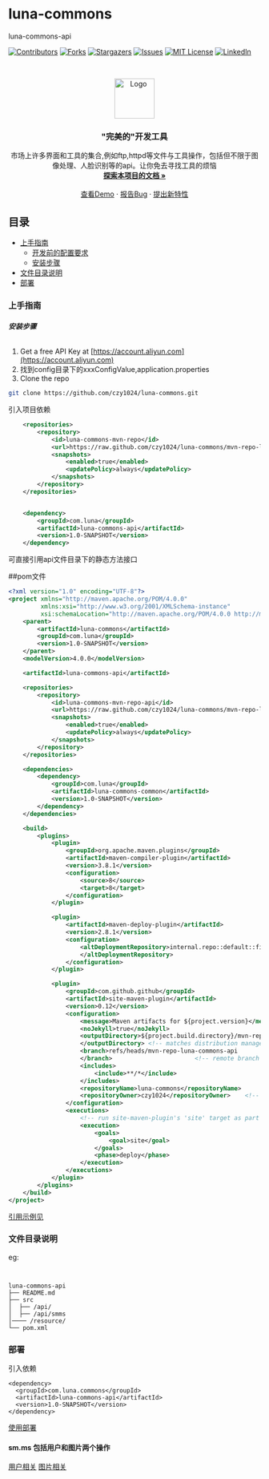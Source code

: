 

# luna-commons

luna-commons-api

<!-- PROJECT SHIELDS -->

[![Contributors][contributors-shield]][contributors-url]
[![Forks][forks-shield]][forks-url]
[![Stargazers][stars-shield]][stars-url]
[![Issues][issues-shield]][issues-url]
[![MIT License][license-shield]][license-url]
[![LinkedIn][linkedin-shield]][linkedin-url]

<!-- PROJECT LOGO -->
<br />

<p align="center">
  <a href="https://github.com/czy1024/luna-commons/">
    <img src="https://user-gold-cdn.xitu.io/2020/7/18/1736060af5cad8d0?w=128&h=128&f=png&s=2312" alt="Logo" width="80" height="80">
  </a>

  <h3 align="center">"完美的"开发工具</h3>
  <p align="center">
    市场上许多界面和工具的集合,例如ftp,httpd等文件与工具操作，包括但不限于图像处理、人脸识别等的api。让你免去寻找工具的烦恼
    <br />
    <a href="https://github.com/czy1024/luna-commons"><strong>探索本项目的文档 »</strong></a>
    <br />
    <br />
    <a href="">查看Demo</a>
    ·
    <a href="">报告Bug</a>
    ·
    <a href="https://github.com/czy1024/luna-commons/issues">提出新特性</a>
  </p>

</p>


 
## 目录

- [上手指南](#上手指南)
  - [开发前的配置要求](#开发前的配置要求)
  - [安装步骤](#安装步骤)
- [文件目录说明](#文件目录说明)
- [部署](#部署)


### 上手指南


###### **安装步骤**

1. Get a free API Key at [https://account.aliyun.com](https://account.aliyun.com)
2. 找到config目录下的xxxConfigValue,application.properties
3. Clone the repo

```sh
git clone https://github.com/czy1024/luna-commons.git
```

引入项目依赖

```xml
    <repositories>
        <repository>
            <id>luna-commons-mvn-repo</id>
            <url>https://raw.github.com/czy1024/luna-commons/mvn-repo-luna-commons-api/</url>
            <snapshots>
                <enabled>true</enabled>
                <updatePolicy>always</updatePolicy>
            </snapshots>
        </repository>
    </repositories>


    <dependency>
        <groupId>com.luna</groupId>
        <artifactId>luna-commons-api</artifactId>
        <version>1.0-SNAPSHOT</version>
    </dependency>
```
可直接引用api文件目录下的静态方法接口

##pom文件

```xml
<?xml version="1.0" encoding="UTF-8"?>
<project xmlns="http://maven.apache.org/POM/4.0.0"
         xmlns:xsi="http://www.w3.org/2001/XMLSchema-instance"
         xsi:schemaLocation="http://maven.apache.org/POM/4.0.0 http://maven.apache.org/xsd/maven-4.0.0.xsd">
    <parent>
        <artifactId>luna-commons</artifactId>
        <groupId>com.luna</groupId>
        <version>1.0-SNAPSHOT</version>
    </parent>
    <modelVersion>4.0.0</modelVersion>

    <artifactId>luna-commons-api</artifactId>

    <repositories>
        <repository>
            <id>luna-commons-mvn-repo-api</id>
            <url>https://raw.github.com/czy1024/luna-commons/mvn-repo-luna-commons-api/</url>
            <snapshots>
                <enabled>true</enabled>
                <updatePolicy>always</updatePolicy>
            </snapshots>
        </repository>
    </repositories>

    <dependencies>
        <dependency>
            <groupId>com.luna</groupId>
            <artifactId>luna-commons-common</artifactId>
            <version>1.0-SNAPSHOT</version>
        </dependency>
    </dependencies>

    <build>
        <plugins>
            <plugin>
                <groupId>org.apache.maven.plugins</groupId>
                <artifactId>maven-compiler-plugin</artifactId>
                <version>3.8.1</version>
                <configuration>
                    <source>8</source>
                    <target>8</target>
                </configuration>
            </plugin>

            <plugin>
                <artifactId>maven-deploy-plugin</artifactId>
                <version>2.8.1</version>
                <configuration>
                    <altDeploymentRepository>internal.repo::default::file://${project.build.directory}/mvn-repo
                    </altDeploymentRepository>
                </configuration>
            </plugin>

            <plugin>
                <groupId>com.github.github</groupId>
                <artifactId>site-maven-plugin</artifactId>
                <version>0.12</version>
                <configuration>
                    <message>Maven artifacts for ${project.version}</message>  <!-- git commit message -->
                    <noJekyll>true</noJekyll>                                  <!-- disable webpage processing -->
                    <outputDirectory>${project.build.directory}/mvn-repo
                    </outputDirectory> <!-- matches distribution management repository url above -->
                    <branch>refs/heads/mvn-repo-luna-commons-api
                    </branch>                       <!-- remote branch name -->
                    <includes>
                        <include>**/*</include>
                    </includes>
                    <repositoryName>luna-commons</repositoryName>      <!-- github repo name -->
                    <repositoryOwner>czy1024</repositoryOwner>    <!-- github username  -->
                </configuration>
                <executions>
                    <!-- run site-maven-plugin's 'site' target as part of the build's normal 'deploy' phase -->
                    <execution>
                        <goals>
                            <goal>site</goal>
                        </goals>
                        <phase>deploy</phase>
                    </execution>
                </executions>
            </plugin>
        </plugins>
    </build>
</project>

```


[引用示例见](https://github.com/czy1024/luna-commons/tree/master/luna-commons-baidu)


### 文件目录说明
eg:

```


luna-commons-api
├── README.md
├── src
│  ├── /api/
│  ├── /api/smms
│──── /resource/
└── pom.xml
```


### 部署

引入依赖

```text
<dependency>
  <groupId>com.luna.commons</groupId>
  <artifactId>luna-commons-api</artifactId>
  <version>1.0-SNAPSHOT</version>
</dependency>
```
[使用部署](https://github.com/czy1024/luna-commons/wiki/sm.ms-api-todo)

#### sm.ms 包括用户和图片两个操作

[用户相关](https://github.com/czy1024/luna-commons/wiki/sm.ms-api-User)
[图片相关](https://github.com/czy1024/luna-commons/wiki/sm.ms-api-Image)

<!-- links -->
[your-project-path]:czy1024/luna-commons
[contributors-shield]: https://img.shields.io/github/contributors/czy1024/luna-commons.svg?style=flat-square
[contributors-url]: https://github.com/czy1024/luna-commons/graphs/contributors
[forks-shield]: https://img.shields.io/github/forks/czy1024/luna-commons.svg?style=flat-square
[forks-url]: https://github.com/czy1024/luna-commons/network/members
[stars-shield]: https://img.shields.io/github/stars/czy1024/luna-commons.svg?style=flat-square
[stars-url]: https://github.com/czy1024/luna-commons/stargazers
[issues-shield]: https://img.shields.io/github/issues/czy1024/luna-commons.svg?style=flat-square
[issues-url]: https://img.shields.io/github/issues/czy1024/luna-commons.svg
[license-shield]: https://img.shields.io/github/license/czy1024/luna-commons.svg?style=flat-square
[license-url]: https://github.com/czy1024/luna-commons/blob/master/LICENSE.txt
[linkedin-shield]: https://img.shields.io/badge/-LinkedIn-black.svg?style=flat-square&logo=linkedin&colorB=555
[linkedin-url]: https://linkedin.com/in/luna-commons




